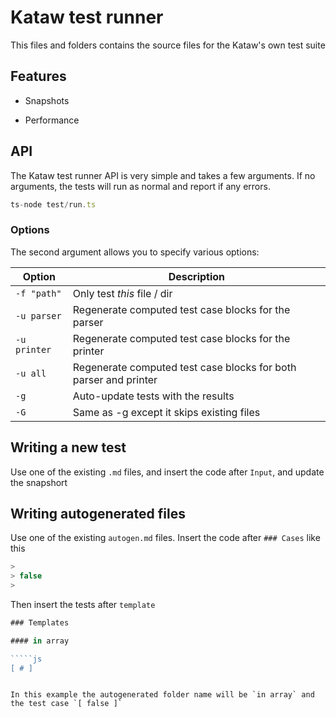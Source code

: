 # Kataw test runner

This files and folders contains the source files for the Kataw's own test suite

## Features

- Snapshots

- Performance


## API

The Kataw test runner API is very simple and takes a few arguments. If no arguments, the tests
will run as normal and report if any errors.

```ts
ts-node test/run.ts
```

### Options


The second argument allows you to specify various options:

| Option        | Description |
| ----------- | ------------------------------------------------------------ |
| `-f "path"` | Only test *this* file / dir
| `-u parser` | Regenerate computed test case blocks for the parser |
| `-u printer`| Regenerate computed test case blocks for the printer |
| `-u all`    | Regenerate computed test case blocks for both parser and printer |
| `-g`        | Auto-update tests with the results |
| `-G`        | Same as -g except it skips existing files |


## Writing a new test

Use one of the existing `.md` files, and insert the code after `Input`, and update the snapshort

## Writing autogenerated files

Use one of the existing `autogen.md` files. Insert the code after `### Cases` like this

```js
>
> false
>

 ```

Then insert the tests after `template`

```js
### Templates

#### in array

`````js
[ # ]
`````

```

In this example the autogenerated folder name will be `in array` and the test case `[ false ]`
